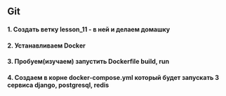 ## Git
#### 1. Создать ветку lesson_11 - в ней и делаем домашку
#### 2. Устанавливаем Docker
#### 3. Пробуем(изучаем) запустить Dockerfile build, run
#### 4. Создаем в корне docker-compose.yml который будет запускать 3 сервиса django, postgresql, redis